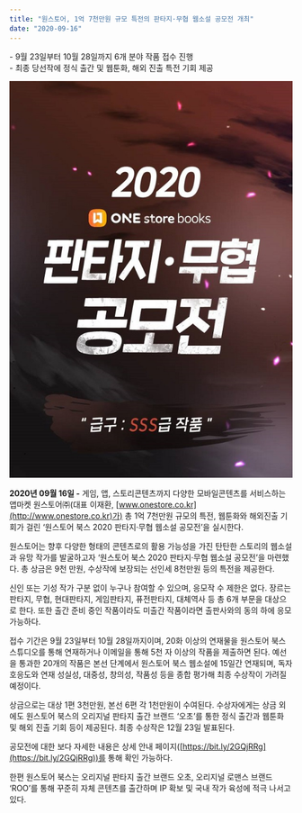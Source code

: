 ```yaml
---
title: "원스토어, 1억 7천만원 규모 특전의 판타지·무협 웹소설 공모전 개최"
date: "2020-09-16"
---
```


\- 9월 23일부터 10월 28일까지 6개 분야 작품 접수 진행  
\- 최종 당선작에 정식 출간 및 웹툰화, 해외 진출 특전 기회 제공

![](images/원스토어-참고자료-1억-7천만원-규모-특전의-판타지·무협-웹소설-공모전-개최_200916.jpg)

**2020년 09월 16일 -** 게임, 앱, 스토리콘텐츠까지 다양한 모바일콘텐츠를 서비스하는 앱마켓 원스토어㈜(대표 이재환, [www.onestore.co.kr](http://www.onestore.co.kr)가) 총 1억 7천만원 규모의 특전, 웹툰화와 해외진출 기회가 걸린 ‘원스토어 북스 2020 판타지·무협 웹소설 공모전’을 실시한다.

원스토어는 향후 다양한 형태의 콘텐츠로의 활용 가능성을 가진 탄탄한 스토리의 웹소설과 유망 작가를 발굴하고자 ‘원스토어 북스 2020 판타지·무협 웹소설 공모전’을 마련했다. 총 상금은 9천 만원, 수상작에 보장되는 선인세 8천만원 등의 특전을 제공한다.

신인 또는 기성 작가 구분 없이 누구나 참여할 수 있으며, 응모작 수 제한은 없다. 장르는 판타지, 무협, 현대판타지, 게임판타지, 퓨전판타지, 대체역사 등 총 6개 부문을 대상으로 한다. 또한 출간 준비 중인 작품이라도 미출간 작품이라면 출판사와의 동의 하에 응모 가능하다.

접수 기간은 9월 23일부터 10월 28일까지이며, 20화 이상의 연재물을 원스토어 북스 스튜디오를 통해 연재하거나 이메일을 통해 5천 자 이상의 작품을 제출하면 된다. 예선을 통과한 20개의 작품은 본선 단계에서 원스토어 북스 웹소설에 15일간 연재되며, 독자 호응도와 연재 성실성, 대중성, 창의성, 작품성 등을 종합 평가해 최종 수상작이 가려질 예정이다.

상금으로는 대상 1편 3천만원, 본선 6편 각 1천만원이 수여된다. 수상자에게는 상금 외에도 원스토어 북스의 오리지널 판타지 출간 브랜드 ‘오초’를 통한 정식 출간과 웹툰화 및 해외 진출 기회 등이 제공된다. 최종 수상작은 12월 23일 발표된다.

공모전에 대한 보다 자세한 내용은 상세 안내 페이지([https://bit.ly/2GQjRRg](https://bit.ly/2GQjRRg))를 통해 확인 가능하다.

한편 원스토어 북스는 오리지널 판타지 출간 브랜드 오초, 오리지널 로맨스 브랜드 ‘ROO’를 통해 꾸준히 자체 콘텐츠를 출간하며 IP 확보 및 국내 작가 육성에 적극 나서고 있다.
